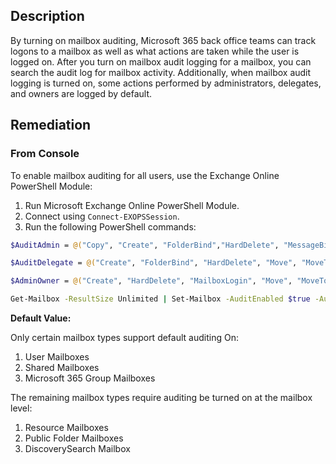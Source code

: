 ## Description

By turning on mailbox auditing, Microsoft 365 back office teams can track logons to a mailbox as well as what actions are taken while the user is logged on. After you turn on mailbox audit logging for a mailbox, you can search the audit log for mailbox activity. Additionally, when mailbox audit logging is turned on, some actions performed by administrators, delegates, and owners are logged by default.

## Remediation

### From Console

To enable mailbox auditing for all users, use the Exchange Online PowerShell Module:

1. Run Microsoft Exchange Online PowerShell Module.
2. Connect using `Connect-EXOPSSession`.
3. Run the following PowerShell commands:

```bash
$AuditAdmin = @("Copy", "Create", "FolderBind","HardDelete", "MessageBind", "Move", "MoveToDeletedItems", "SendAs","SendOnBehalf", "SoftDelete", "Update", "UpdateCalendarDelegation","UpdateFolderPermissions", "UpdateInboxRules")

$AuditDelegate = @("Create", "FolderBind", "HardDelete", "Move", "MoveToDeletedItems", "SendAs", "SendOnBehalf","SoftDelete", "Update", "UpdateFolderPermissions", "UpdateInboxRules")

$AdminOwner = @("Create", "HardDelete", "MailboxLogin", "Move", "MoveToDeletedItems", "SoftDelete", "Update","UpdateCalendarDelegation","UpdateFolderPermissions", "UpdateInboxRules")

Get-Mailbox -ResultSize Unlimited | Set-Mailbox -AuditEnabled $true -AuditLogAgeLimit 180 -AuditAdmin $AuditAdmin -AuditDelegate $AuditDelegate -AuditOwner $AuditOwner
```

**Default Value:**

Only certain mailbox types support default auditing On:
  1. User Mailboxes
  2. Shared Mailboxes
  3. Microsoft 365 Group Mailboxes
  
The remaining mailbox types require auditing be turned on at the mailbox level:
  1. Resource Mailboxes
  2. Public Folder Mailboxes
  3. DiscoverySearch Mailbox
